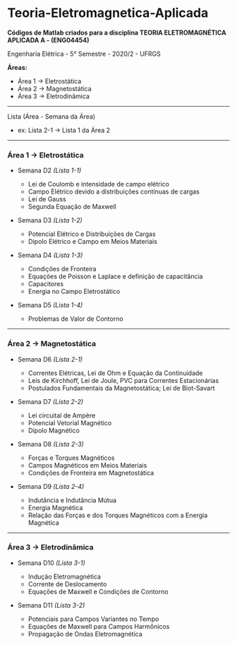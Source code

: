 # Teoria-Eletromagnetica-Aplicada
**Códigos de Matlab criados para a disciplina TEORIA ELETROMAGNÉTICA APLICADA A - (ENG04454)**

Engenharia Elétrica  -  5° Semestre  -  2020/2 - UFRGS 

**Áreas:**
* Área 1 -> Eletrostática
* Área 2 -> Magnetostática
* Área 3 -> Eletrodinâmica

_____________________________________________________________________________________________
Lista (Área - Semana da Área)
* ex: Lista 2-1 -> Lista 1 da Área 2
_____________________________________________________________________________________________

### **Área 1 -> Eletrostática**
* Semana D2    *(Lista 1-1)*
  * Lei de Coulomb e intensidade de campo elétrico
  * Campo Elétrico devido a distribuições contínuas de cargas
  * Lei de Gauss
  * Segunda Equação de Maxwell

* Semana D3    *(Lista 1-2)*
  * Potencial Elétrico e Distribuições de Cargas
  * Dipolo Elétrico e Campo em Meios Materiais

* Semana D4    *(Lista 1-3)*
  * Condições de Fronteira
  * Equações de Poisson e Laplace e definição de capacitância
  * Capacitores
  * Energia no Campo Eletrostático

* Semana D5    *(Lista 1-4)*
  * Problemas de Valor de Contorno

_____________________________________________________________________________________________

### **Área 2 -> Magnetostática**
* Semana D6    *(Lista 2-1)*
  * Correntes Elétricas, Lei de Ohm e Equação da Continuidade
  * Leis de Kirchhoff, Lei de Joule, PVC para Correntes Estacionárias
  * Postulados Fundamentais da Magnetostática; Lei de Biot-Savart

* Semana D7    *(Lista 2-2)*
  * Lei circuital de Ampère
  * Potencial Vetorial Magnético
  * Dipolo Magnético

* Semana D8    *(Lista 2-3)*
  * Forças e Torques Magnéticos
  * Campos Magnéticos em Meios Materiais
  * Condições de Fronteira em Magnetostática

* Semana D9    *(Lista 2-4)*
  * Indutância e Indutância Mútua
  * Energia Magnética
  * Relação das Forças e dos Torques Magnéticos com a Energia Magnética

_____________________________________________________________________________________________

### **Área 3 -> Eletrodinâmica**
* Semana D10    *(Lista 3-1)*
  * Indução Eletromagnética
  * Corrente de Deslocamento
  * Equações de Maxwell e Condições de Contorno

* Semana D11    *(Lista 3-2)*
  * Potenciais para Campos Variantes no Tempo
  * Equações de Maxwell para Campos Harmônicos
  * Propagação de Ondas Eletromagnética
